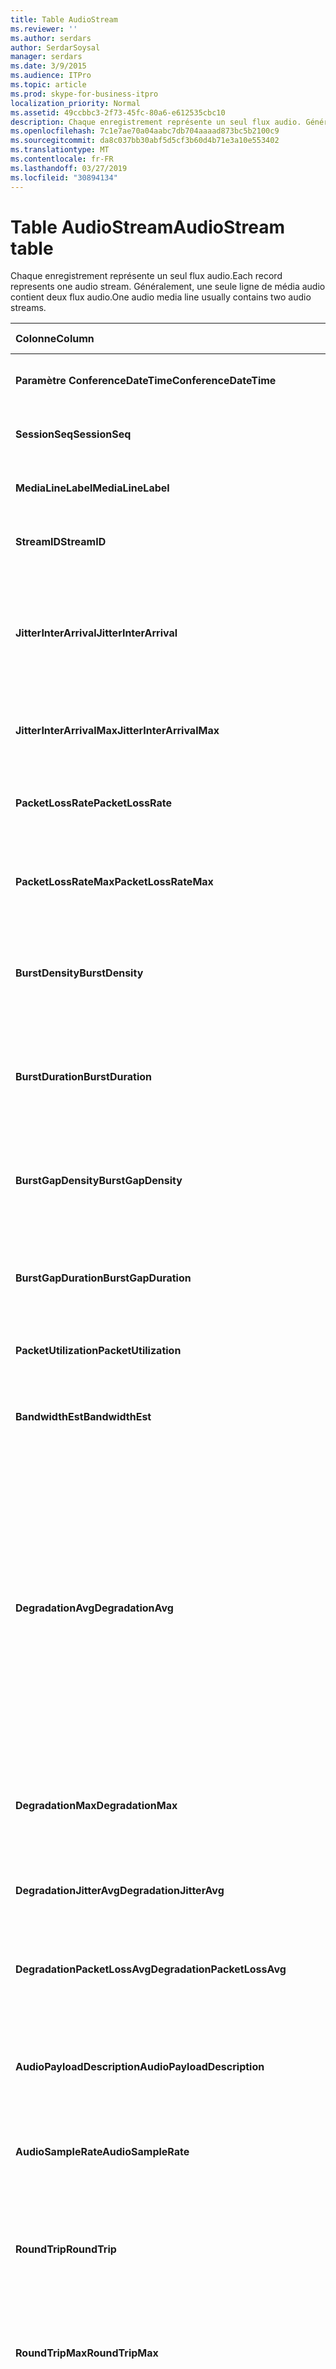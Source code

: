 ```yaml
---
title: Table AudioStream
ms.reviewer: ''
ms.author: serdars
author: SerdarSoysal
manager: serdars
ms.date: 3/9/2015
ms.audience: ITPro
ms.topic: article
ms.prod: skype-for-business-itpro
localization_priority: Normal
ms.assetid: 49ccbbc3-2f73-45fc-80a6-e612535cbc10
description: Chaque enregistrement représente un seul flux audio. Généralement, une seule ligne de média audio contient deux flux audio.
ms.openlocfilehash: 7c1e7ae70a04aabc7db704aaaad873bc5b2100c9
ms.sourcegitcommit: da8c037bb30abf5d5cf3b60d4b71e3a10e553402
ms.translationtype: MT
ms.contentlocale: fr-FR
ms.lasthandoff: 03/27/2019
ms.locfileid: "30894134"
---
```

# <a name="audiostream-table"></a><span data-ttu-id="e5910-104">Table AudioStream</span><span class="sxs-lookup"><span data-stu-id="e5910-104">AudioStream table</span></span>
 
<span data-ttu-id="e5910-105">Chaque enregistrement représente un seul flux audio.</span><span class="sxs-lookup"><span data-stu-id="e5910-105">Each record represents one audio stream.</span></span> <span data-ttu-id="e5910-106">Généralement, une seule ligne de média audio contient deux flux audio.</span><span class="sxs-lookup"><span data-stu-id="e5910-106">One audio media line usually contains two audio streams.</span></span>
  
|<span data-ttu-id="e5910-107">Colonne</span><span class="sxs-lookup"><span data-stu-id="e5910-107">Column</span></span>|<span data-ttu-id="e5910-108">Type de données</span><span class="sxs-lookup"><span data-stu-id="e5910-108">Data Type</span></span>|<span data-ttu-id="e5910-109">Clé/Index</span><span class="sxs-lookup"><span data-stu-id="e5910-109">Key/Index</span></span>|<span data-ttu-id="e5910-110">Détails</span><span class="sxs-lookup"><span data-stu-id="e5910-110">Details</span></span>|
|:-----|:-----|:-----|:-----|
|<span data-ttu-id="e5910-111">**Paramètre ConferenceDateTime**</span><span class="sxs-lookup"><span data-stu-id="e5910-111">**ConferenceDateTime**</span></span> <br/> |<span data-ttu-id="e5910-112">DateHeure</span><span class="sxs-lookup"><span data-stu-id="e5910-112">datetime</span></span>  <br/> |<span data-ttu-id="e5910-113">Principal</span><span class="sxs-lookup"><span data-stu-id="e5910-113">Primary</span></span>  <br/> |<span data-ttu-id="e5910-114">Référencé depuis la [MediaLine table](medialine-0.md).</span><span class="sxs-lookup"><span data-stu-id="e5910-114">Referenced from the [MediaLine table](medialine-0.md).</span></span>  <br/> |
|<span data-ttu-id="e5910-115">**SessionSeq**</span><span class="sxs-lookup"><span data-stu-id="e5910-115">**SessionSeq**</span></span> <br/> |<span data-ttu-id="e5910-116">int</span><span class="sxs-lookup"><span data-stu-id="e5910-116">int</span></span>  <br/> |<span data-ttu-id="e5910-117">Principal</span><span class="sxs-lookup"><span data-stu-id="e5910-117">Primary</span></span>  <br/> |<span data-ttu-id="e5910-118">Référencé depuis la [MediaLine table](medialine-0.md).</span><span class="sxs-lookup"><span data-stu-id="e5910-118">Referenced from the [MediaLine table](medialine-0.md).</span></span>  <br/> |
|<span data-ttu-id="e5910-119">**MediaLineLabel**</span><span class="sxs-lookup"><span data-stu-id="e5910-119">**MediaLineLabel**</span></span> <br/> |<span data-ttu-id="e5910-120">tinyint</span><span class="sxs-lookup"><span data-stu-id="e5910-120">tinyint</span></span>  <br/> |<span data-ttu-id="e5910-121">Principal</span><span class="sxs-lookup"><span data-stu-id="e5910-121">Primary</span></span>  <br/> |<span data-ttu-id="e5910-122">Référencé depuis la [MediaLine table](medialine-0.md).</span><span class="sxs-lookup"><span data-stu-id="e5910-122">Referenced from the [MediaLine table](medialine-0.md).</span></span>  <br/> |
|<span data-ttu-id="e5910-123">**StreamID**</span><span class="sxs-lookup"><span data-stu-id="e5910-123">**StreamID**</span></span> <br/> |<span data-ttu-id="e5910-124">int</span><span class="sxs-lookup"><span data-stu-id="e5910-124">int</span></span>  <br/> |<span data-ttu-id="e5910-125">Principal</span><span class="sxs-lookup"><span data-stu-id="e5910-125">Primary</span></span>  <br/> |<span data-ttu-id="e5910-126">ID unique au sein d’une ligne de média.</span><span class="sxs-lookup"><span data-stu-id="e5910-126">Unique ID within a media line.</span></span>  <br/> |
|<span data-ttu-id="e5910-127">**JitterInterArrival**</span><span class="sxs-lookup"><span data-stu-id="e5910-127">**JitterInterArrival**</span></span> <br/> |<span data-ttu-id="e5910-128">int</span><span class="sxs-lookup"><span data-stu-id="e5910-128">int</span></span>  <br/> | <br/> |<span data-ttu-id="e5910-129">Gigue réseau moyenne à partir des statistiques de contrôle protocole RTCP (Real Time).</span><span class="sxs-lookup"><span data-stu-id="e5910-129">Average network jitter from Real Time Control Protocol (RTCP) statistics.</span></span>  <br/> |
|<span data-ttu-id="e5910-130">**JitterInterArrivalMax**</span><span class="sxs-lookup"><span data-stu-id="e5910-130">**JitterInterArrivalMax**</span></span> <br/> |<span data-ttu-id="e5910-131">int</span><span class="sxs-lookup"><span data-stu-id="e5910-131">int</span></span>  <br/> | <br/> |<span data-ttu-id="e5910-132">Gigue réseau maximum pendant l’appel.</span><span class="sxs-lookup"><span data-stu-id="e5910-132">Maximum network jitter during the call.</span></span>  <br/> |
|<span data-ttu-id="e5910-133">**PacketLossRate**</span><span class="sxs-lookup"><span data-stu-id="e5910-133">**PacketLossRate**</span></span> <br/> |<span data-ttu-id="e5910-134">Decimal(5,4)</span><span class="sxs-lookup"><span data-stu-id="e5910-134">decimal(5,4)</span></span>  <br/> | <br/> |<span data-ttu-id="e5910-135">Taux de perte de paquets moyenne pendant l’appel.</span><span class="sxs-lookup"><span data-stu-id="e5910-135">Average packet loss rate during the call.</span></span>  <br/> |
|<span data-ttu-id="e5910-136">**PacketLossRateMax**</span><span class="sxs-lookup"><span data-stu-id="e5910-136">**PacketLossRateMax**</span></span> <br/> |<span data-ttu-id="e5910-137">Decimal(5,4)</span><span class="sxs-lookup"><span data-stu-id="e5910-137">decimal(5,4)</span></span>  <br/> | <br/> |<span data-ttu-id="e5910-138">Perte maximale de paquets observée pendant l’appel.</span><span class="sxs-lookup"><span data-stu-id="e5910-138">Maximum packet loss observed during the call.</span></span>  <br/> |
|<span data-ttu-id="e5910-139">**BurstDensity**</span><span class="sxs-lookup"><span data-stu-id="e5910-139">**BurstDensity**</span></span> <br/> |<span data-ttu-id="e5910-140">Decimal(9,4)</span><span class="sxs-lookup"><span data-stu-id="e5910-140">decimal(9,4)</span></span>  <br/> | <br/> |<span data-ttu-id="e5910-141">Densité moyenne de perte de paquets pendant les rafales de pertes au cours de l’appel.</span><span class="sxs-lookup"><span data-stu-id="e5910-141">Average density of packet Loss during bursts of losses during the call.</span></span>  <br/> |
|<span data-ttu-id="e5910-142">**BurstDuration**</span><span class="sxs-lookup"><span data-stu-id="e5910-142">**BurstDuration**</span></span> <br/> |<span data-ttu-id="e5910-143">int</span><span class="sxs-lookup"><span data-stu-id="e5910-143">int</span></span>  <br/> | <br/> |<span data-ttu-id="e5910-144">Durée moyenne de perte de paquets pendant les rafales de pertes au cours de l’appel.</span><span class="sxs-lookup"><span data-stu-id="e5910-144">Average duration of packet loss during bursts of losses during the call.</span></span>  <br/> |
|<span data-ttu-id="e5910-145">**BurstGapDensity**</span><span class="sxs-lookup"><span data-stu-id="e5910-145">**BurstGapDensity**</span></span> <br/> |<span data-ttu-id="e5910-146">Decimal(9,4)</span><span class="sxs-lookup"><span data-stu-id="e5910-146">decimal(9,4)</span></span>  <br/> | <br/> |<span data-ttu-id="e5910-147">Densité moyenne de perte de paquets pendant les intervalles entre rafales de pertes de paquets.</span><span class="sxs-lookup"><span data-stu-id="e5910-147">Average density of packet loss during gaps between bursts of packet loss.</span></span>  <br/> |
|<span data-ttu-id="e5910-148">**BurstGapDuration**</span><span class="sxs-lookup"><span data-stu-id="e5910-148">**BurstGapDuration**</span></span> <br/> |<span data-ttu-id="e5910-149">int</span><span class="sxs-lookup"><span data-stu-id="e5910-149">int</span></span>  <br/> | <br/> |<span data-ttu-id="e5910-150">Durée moyenne des intervalles entre rafales de pertes de paquets.</span><span class="sxs-lookup"><span data-stu-id="e5910-150">Average duration of gaps between bursts of packet loss.</span></span>  <br/> |
|<span data-ttu-id="e5910-151">**PacketUtilization**</span><span class="sxs-lookup"><span data-stu-id="e5910-151">**PacketUtilization**</span></span> <br/> |<span data-ttu-id="e5910-152">Int</span><span class="sxs-lookup"><span data-stu-id="e5910-152">Int</span></span>  <br/> | <br/> |<span data-ttu-id="e5910-153">Nombre de paquets pour le flux audio.</span><span class="sxs-lookup"><span data-stu-id="e5910-153">Packet count for the audio stream.</span></span>  <br/> |
|<span data-ttu-id="e5910-154">**BandwidthEst**</span><span class="sxs-lookup"><span data-stu-id="e5910-154">**BandwidthEst**</span></span> <br/> |<span data-ttu-id="e5910-155">Int</span><span class="sxs-lookup"><span data-stu-id="e5910-155">Int</span></span>  <br/> | <br/> |<span data-ttu-id="e5910-156">Estimations de la bande passante pour le flux audio.</span><span class="sxs-lookup"><span data-stu-id="e5910-156">Bandwidth estimates for the audio stream.</span></span>  <br/> |
|<span data-ttu-id="e5910-157">**DegradationAvg**</span><span class="sxs-lookup"><span data-stu-id="e5910-157">**DegradationAvg**</span></span> <br/> |<span data-ttu-id="e5910-158">Decimal (3,2)</span><span class="sxs-lookup"><span data-stu-id="e5910-158">decimal(3,2)</span></span>  <br/> | <br/> |<span data-ttu-id="e5910-159">Dégradation de la note MOS qualité réseau pour l’appel entière.</span><span class="sxs-lookup"><span data-stu-id="e5910-159">Network MOS Degradation for the whole call.</span></span> <span data-ttu-id="e5910-160">Plage est 0.0 et 5.0.</span><span class="sxs-lookup"><span data-stu-id="e5910-160">Range is 0.0 to 5.0.</span></span> <span data-ttu-id="e5910-161">Cette mesure indique la quantité de que la note MOS qualité réseau a été réduite en raison de la perte de gigue et de paquets.</span><span class="sxs-lookup"><span data-stu-id="e5910-161">This metric shows the amount the Network MOS was reduced because of jitter and packet loss.</span></span> <span data-ttu-id="e5910-162">Pour une qualité acceptable elle doit être inférieure à 0,5.</span><span class="sxs-lookup"><span data-stu-id="e5910-162">For acceptable quality it should less than 0.5.</span></span>  <br/> |
|<span data-ttu-id="e5910-163">**DegradationMax**</span><span class="sxs-lookup"><span data-stu-id="e5910-163">**DegradationMax**</span></span> <br/> |<span data-ttu-id="e5910-164">Decimal (3,2)</span><span class="sxs-lookup"><span data-stu-id="e5910-164">decimal(3,2)</span></span>  <br/> | <br/> |<span data-ttu-id="e5910-165">Dégradation de la note MOS qualité réseau maximale pendant l’appel.</span><span class="sxs-lookup"><span data-stu-id="e5910-165">Maximum Network MOS degradation during the call.</span></span>  <br/> |
|<span data-ttu-id="e5910-166">**DegradationJitterAvg**</span><span class="sxs-lookup"><span data-stu-id="e5910-166">**DegradationJitterAvg**</span></span> <br/> |<span data-ttu-id="e5910-167">Decimal (3,2)</span><span class="sxs-lookup"><span data-stu-id="e5910-167">decimal(3,2)</span></span>  <br/> | <br/> |<span data-ttu-id="e5910-168">Dégradation de la note MOS qualité réseau causée par la gigue.</span><span class="sxs-lookup"><span data-stu-id="e5910-168">Network MOS degradation caused by jitter.</span></span>  <br/> |
|<span data-ttu-id="e5910-169">**DegradationPacketLossAvg**</span><span class="sxs-lookup"><span data-stu-id="e5910-169">**DegradationPacketLossAvg**</span></span> <br/> |<span data-ttu-id="e5910-170">Decimal (3,2)</span><span class="sxs-lookup"><span data-stu-id="e5910-170">decimal(3,2)</span></span>  <br/> | <br/> |<span data-ttu-id="e5910-171">Dégradation de la note MOS qualité réseau causée par la perte de paquets.</span><span class="sxs-lookup"><span data-stu-id="e5910-171">Network MOS degradation caused by packet loss.</span></span>  <br/> |
|<span data-ttu-id="e5910-172">**AudioPayloadDescription**</span><span class="sxs-lookup"><span data-stu-id="e5910-172">**AudioPayloadDescription**</span></span> <br/> |<span data-ttu-id="e5910-173">int</span><span class="sxs-lookup"><span data-stu-id="e5910-173">int</span></span>  <br/> |<span data-ttu-id="e5910-174">Étrangère</span><span class="sxs-lookup"><span data-stu-id="e5910-174">Foreign</span></span>  <br/> |<span data-ttu-id="e5910-175">Le Codec audio utilisé pour l’appel, référencé depuis la PayloadDescription Table.</span><span class="sxs-lookup"><span data-stu-id="e5910-175">The audio Codec used for the call, referenced from PayloadDescription Table.</span></span>  <br/> |
|<span data-ttu-id="e5910-176">**AudioSampleRate**</span><span class="sxs-lookup"><span data-stu-id="e5910-176">**AudioSampleRate**</span></span> <br/> |<span data-ttu-id="e5910-177">int</span><span class="sxs-lookup"><span data-stu-id="e5910-177">int</span></span>  <br/> | <br/> |<span data-ttu-id="e5910-178">Taux d’échantillonnage pour le flux audio.</span><span class="sxs-lookup"><span data-stu-id="e5910-178">Sampling rate for the audio stream.</span></span>  <br/> |
|<span data-ttu-id="e5910-179">**RoundTrip**</span><span class="sxs-lookup"><span data-stu-id="e5910-179">**RoundTrip**</span></span> <br/> |<span data-ttu-id="e5910-180">int</span><span class="sxs-lookup"><span data-stu-id="e5910-180">int</span></span>  <br/> | <br/> |<span data-ttu-id="e5910-181">Durée d’aller-retour d’après les statistiques RTCP.</span><span class="sxs-lookup"><span data-stu-id="e5910-181">Round trip time from RTCP statistics.</span></span> <span data-ttu-id="e5910-182">Pour une qualité acceptable doit être inférieure à 100 millisecondes.</span><span class="sxs-lookup"><span data-stu-id="e5910-182">For acceptable quality this should be less than 100ms.</span></span>  <br/> |
|<span data-ttu-id="e5910-183">**RoundTripMax**</span><span class="sxs-lookup"><span data-stu-id="e5910-183">**RoundTripMax**</span></span> <br/> |<span data-ttu-id="e5910-184">int</span><span class="sxs-lookup"><span data-stu-id="e5910-184">int</span></span>  <br/> | <br/> |<span data-ttu-id="e5910-185">Durée d’aller-retour maximale pour le flux audio.</span><span class="sxs-lookup"><span data-stu-id="e5910-185">Maximum round trip time for the audio stream.</span></span>  <br/> |
|<span data-ttu-id="e5910-186">**OverallAvgNetworkMOS**</span><span class="sxs-lookup"><span data-stu-id="e5910-186">**OverallAvgNetworkMOS**</span></span> <br/> |<span data-ttu-id="e5910-187">Decimal (3,2)</span><span class="sxs-lookup"><span data-stu-id="e5910-187">decimal(3,2)</span></span>  <br/> | <br/> |<span data-ttu-id="e5910-188">Moyenne de bande passante réseau MOS pour l’appel.</span><span class="sxs-lookup"><span data-stu-id="e5910-188">Average wideband Network MOS for the call.</span></span> <span data-ttu-id="e5910-189">Cette mesure varie selon le codec utilisé, une instabilité et la perte de paquets.</span><span class="sxs-lookup"><span data-stu-id="e5910-189">This metric depends on the packet loss, jitter, and codec used.</span></span> <span data-ttu-id="e5910-190">Plage est [1.0 et 5.0].</span><span class="sxs-lookup"><span data-stu-id="e5910-190">Range is [1.0 to 5.0].</span></span>  <br/> |
|<span data-ttu-id="e5910-191">**OverallMinNetworkMOS**</span><span class="sxs-lookup"><span data-stu-id="e5910-191">**OverallMinNetworkMOS**</span></span> <br/> |<span data-ttu-id="e5910-192">Decimal (3,2)</span><span class="sxs-lookup"><span data-stu-id="e5910-192">decimal(3,2)</span></span>  <br/> | <br/> |<span data-ttu-id="e5910-193">La minimale en bande passante réseau MOS pour l’appel.</span><span class="sxs-lookup"><span data-stu-id="e5910-193">The minimum wideband Network MOS for the call.</span></span>  <br/> |
|<span data-ttu-id="e5910-194">**Valeur SendListenMOS**</span><span class="sxs-lookup"><span data-stu-id="e5910-194">**SendListenMOS**</span></span> <br/> |<span data-ttu-id="e5910-195">Decimal (3,2)</span><span class="sxs-lookup"><span data-stu-id="e5910-195">decimal(3,2)</span></span>  <br/> | <br/> |<span data-ttu-id="e5910-196">La note MOS qualité d’écoute bande passante prédite moyenne pour l’audio envoyé, y compris le niveau de voix, niveau sonore et les caractéristiques du périphérique de capture.</span><span class="sxs-lookup"><span data-stu-id="e5910-196">The average predicted wideband Listening MOS score for audio sent, including speech level, noise level and capture device characteristics.</span></span>  <br/> |
|<span data-ttu-id="e5910-197">**SendListenMOSMin**</span><span class="sxs-lookup"><span data-stu-id="e5910-197">**SendListenMOSMin**</span></span> <br/> |<span data-ttu-id="e5910-198">Decimal (3,2)</span><span class="sxs-lookup"><span data-stu-id="e5910-198">decimal(3,2)</span></span>  <br/> | <br/> |<span data-ttu-id="e5910-199">SendListenMOS minimum pour l’appel.</span><span class="sxs-lookup"><span data-stu-id="e5910-199">The minimum SendListenMOS for the call.</span></span>  <br/> |
|<span data-ttu-id="e5910-200">**Valeur RecvListenMOS**</span><span class="sxs-lookup"><span data-stu-id="e5910-200">**RecvListenMOS**</span></span> <br/> |<span data-ttu-id="e5910-201">Decimal (3,2)</span><span class="sxs-lookup"><span data-stu-id="e5910-201">decimal(3,2)</span></span>  <br/> | <br/> |<span data-ttu-id="e5910-202">Le score de note MOS qualité d’écoute de bande passante prédite moyenne pour l’audio reçu du réseau, y compris le niveau de voix, niveau sonore, codec, les conditions réseau et caractéristiques du périphérique de capture.</span><span class="sxs-lookup"><span data-stu-id="e5910-202">The average predicted wideband Listening MOS score for audio received from the network including speech level, noise level, codec, network conditions and capture device characteristics.</span></span>  <br/> |
|<span data-ttu-id="e5910-203">**RecvListenMOSMin**</span><span class="sxs-lookup"><span data-stu-id="e5910-203">**RecvListenMOSMin**</span></span> <br/> |<span data-ttu-id="e5910-204">Decimal (3,2)</span><span class="sxs-lookup"><span data-stu-id="e5910-204">decimal(3,2)</span></span>  <br/> | <br/> |<span data-ttu-id="e5910-205">RecvListenMOS minimum pour l’appel.</span><span class="sxs-lookup"><span data-stu-id="e5910-205">The minimum RecvListenMOS for the call.</span></span>  <br/> |
|<span data-ttu-id="e5910-206">**AudioFECUsed**</span><span class="sxs-lookup"><span data-stu-id="e5910-206">**AudioFECUsed**</span></span> <br/> |<span data-ttu-id="e5910-207">bit</span><span class="sxs-lookup"><span data-stu-id="e5910-207">bit</span></span>  <br/> ||<span data-ttu-id="e5910-208">Indicateur signalant si la FEC audio a été utilisée pour l’appel.</span><span class="sxs-lookup"><span data-stu-id="e5910-208">Flag indicating if audio FEC was used for the call.</span></span>  <br/> |
|<span data-ttu-id="e5910-209">**RatioConcealedSamplesAvg**</span><span class="sxs-lookup"><span data-stu-id="e5910-209">**RatioConcealedSamplesAvg**</span></span> <br/> |<span data-ttu-id="e5910-210">Decimal(5,2)</span><span class="sxs-lookup"><span data-stu-id="e5910-210">decimal(5,2)</span></span>  <br/> ||<span data-ttu-id="e5910-211">Taux moyen d’échantillons masqués générés par soin audio aux échantillons communs.</span><span class="sxs-lookup"><span data-stu-id="e5910-211">Average ratio of concealed samples generated by audio healing to typical samples.</span></span>  <br/> |
|<span data-ttu-id="e5910-212">**RatioStretchedSamplesAvg**</span><span class="sxs-lookup"><span data-stu-id="e5910-212">**RatioStretchedSamplesAvg**</span></span> <br/> |<span data-ttu-id="e5910-213">Decimal(5,2)</span><span class="sxs-lookup"><span data-stu-id="e5910-213">decimal(5,2)</span></span>  <br/> ||<span data-ttu-id="e5910-214">Taux moyen d’échantillons étendus générés par soin audio aux échantillons communs.</span><span class="sxs-lookup"><span data-stu-id="e5910-214">Average ratio of stretched samples generated by audio healing to typical samples.</span></span>  <br/> |
|<span data-ttu-id="e5910-215">**RatioCompressedSamplesAvg**</span><span class="sxs-lookup"><span data-stu-id="e5910-215">**RatioCompressedSamplesAvg**</span></span> <br/> |<span data-ttu-id="e5910-216">Decimal(5,2)</span><span class="sxs-lookup"><span data-stu-id="e5910-216">decimal(5,2)</span></span>  <br/> ||<span data-ttu-id="e5910-217">Taux moyen d’échantillons compressés générés par soin audio aux échantillons communs.</span><span class="sxs-lookup"><span data-stu-id="e5910-217">Average ratio of compressed samples generated by audio healing to typical samples.</span></span>  <br/> |
|<span data-ttu-id="e5910-218">**Trafic entrant**</span><span class="sxs-lookup"><span data-stu-id="e5910-218">**Inbound**</span></span> <br/> |<span data-ttu-id="e5910-219">bit</span><span class="sxs-lookup"><span data-stu-id="e5910-219">bit</span></span>  <br/> | <br/> |<span data-ttu-id="e5910-220">Données de flux du côté récepteur reçues.</span><span class="sxs-lookup"><span data-stu-id="e5910-220">Stream data on receiver side is received.</span></span>  <br/> |
|<span data-ttu-id="e5910-221">**Sortant**</span><span class="sxs-lookup"><span data-stu-id="e5910-221">**Outbound**</span></span> <br/> |<span data-ttu-id="e5910-222">bit</span><span class="sxs-lookup"><span data-stu-id="e5910-222">bit</span></span>  <br/> | <br/> |<span data-ttu-id="e5910-223">Données de flux côté expéditeur reçues.</span><span class="sxs-lookup"><span data-stu-id="e5910-223">Stream data on sender side is received.</span></span>  <br/> |
|<span data-ttu-id="e5910-224">**SenderIsCallerPAI**</span><span class="sxs-lookup"><span data-stu-id="e5910-224">**SenderIsCallerPAI**</span></span> <br/> |<span data-ttu-id="e5910-225">bit</span><span class="sxs-lookup"><span data-stu-id="e5910-225">bit</span></span>  <br/> | <br/> |<span data-ttu-id="e5910-226">1 signifie que la direction du flux va de l’appelant à l’appelé.</span><span class="sxs-lookup"><span data-stu-id="e5910-226">1 means the stream direction is from the caller to the callee.</span></span>  <br/> <span data-ttu-id="e5910-227">0 signifie que la direction du flux va de l’appelé à l’appelant.</span><span class="sxs-lookup"><span data-stu-id="e5910-227">0 means the stream direction is from the callee to the caller.</span></span>  <br/> |
|<span data-ttu-id="e5910-228">**JitterInterArrivalSD**</span><span class="sxs-lookup"><span data-stu-id="e5910-228">**JitterInterArrivalSD**</span></span> <br/> |<span data-ttu-id="e5910-229">float</span><span class="sxs-lookup"><span data-stu-id="e5910-229">float</span></span>  <br/> ||<span data-ttu-id="e5910-230">Écart-type pour les heures d’arrivée de gigue.</span><span class="sxs-lookup"><span data-stu-id="e5910-230">Standard deviation for jitter arrival times.</span></span>  <br/> <span data-ttu-id="e5910-231">Cette colonne est une nouveauté dans Microsoft Lync Server 2013.</span><span class="sxs-lookup"><span data-stu-id="e5910-231">This column was introduced in Microsoft Lync Server 2013.</span></span>  <br/> |
|<span data-ttu-id="e5910-232">**ConcealRatioMax**</span><span class="sxs-lookup"><span data-stu-id="e5910-232">**ConcealRatioMax**</span></span> <br/> |<span data-ttu-id="e5910-233">float</span><span class="sxs-lookup"><span data-stu-id="e5910-233">float</span></span>  <br/> ||<span data-ttu-id="e5910-234">Taux maximal de paquets masqués par la réparation.</span><span class="sxs-lookup"><span data-stu-id="e5910-234">Maximum ratio of packets concealed by the healer.</span></span>  <br/> <span data-ttu-id="e5910-235">Cette colonne est une nouveauté dans Microsoft Lync Server 2013.</span><span class="sxs-lookup"><span data-stu-id="e5910-235">This column was introduced in Microsoft Lync Server 2013.</span></span>  <br/> |
|<span data-ttu-id="e5910-236">**ConcealRatioSD**</span><span class="sxs-lookup"><span data-stu-id="e5910-236">**ConcealRatioSD**</span></span> <br/> |<span data-ttu-id="e5910-237">float</span><span class="sxs-lookup"><span data-stu-id="e5910-237">float</span></span>  <br/> ||<span data-ttu-id="e5910-238">Écart type du taux de paquets masqués par la réparation.</span><span class="sxs-lookup"><span data-stu-id="e5910-238">Standard deviation for the ratio of packets concealed by the healer.</span></span>  <br/> <span data-ttu-id="e5910-239">Cette colonne est une nouveauté dans Microsoft Lync Server 2013.</span><span class="sxs-lookup"><span data-stu-id="e5910-239">This column was introduced in Microsoft Lync Server 2013.</span></span>  <br/> |
|<span data-ttu-id="e5910-240">**HealerPacketDropRatio**</span><span class="sxs-lookup"><span data-stu-id="e5910-240">**HealerPacketDropRatio**</span></span> <br/> |<span data-ttu-id="e5910-241">float</span><span class="sxs-lookup"><span data-stu-id="e5910-241">float</span></span>  <br/> ||<span data-ttu-id="e5910-242">Taux de paquets supprimés par la réparation par rapport au nombre total de paquets reçus.</span><span class="sxs-lookup"><span data-stu-id="e5910-242">Ratio of packets dropped by the healer compared to the total number of packets received.</span></span>  <br/> <span data-ttu-id="e5910-243">Cette colonne est une nouveauté dans Microsoft Lync Server 2013.</span><span class="sxs-lookup"><span data-stu-id="e5910-243">This column was introduced in Microsoft Lync Server 2013.</span></span>  <br/> |
|<span data-ttu-id="e5910-244">**HealerFECPacketUsedRatio**</span><span class="sxs-lookup"><span data-stu-id="e5910-244">**HealerFECPacketUsedRatio**</span></span> <br/> |<span data-ttu-id="e5910-245">float</span><span class="sxs-lookup"><span data-stu-id="e5910-245">float</span></span>  <br/> ||<span data-ttu-id="e5910-246">Taux de paquets de correction d’erreur de transfert par rapport au nombre total de paquets reçus.</span><span class="sxs-lookup"><span data-stu-id="e5910-246">Ratio of used forward error correction packets compared to the total number of packets received.</span></span>  <br/> <span data-ttu-id="e5910-247">Cette colonne est une nouveauté dans Microsoft Lync Server 2013.</span><span class="sxs-lookup"><span data-stu-id="e5910-247">This column was introduced in Microsoft Lync Server 2013.</span></span>  <br/> |
|<span data-ttu-id="e5910-248">**MaxCompressedSamples**</span><span class="sxs-lookup"><span data-stu-id="e5910-248">**MaxCompressedSamples**</span></span> <br/> |<span data-ttu-id="e5910-249">float</span><span class="sxs-lookup"><span data-stu-id="e5910-249">float</span></span>  <br/> ||<span data-ttu-id="e5910-250">Nombre maximal de paquets audio compressés par la réparation.</span><span class="sxs-lookup"><span data-stu-id="e5910-250">Maximum number of audio packets that were compressed by the healer.</span></span>  <br/> <span data-ttu-id="e5910-251">Cette colonne est une nouveauté dans Microsoft Lync Server 2013.</span><span class="sxs-lookup"><span data-stu-id="e5910-251">This column was introduced in Microsoft Lync Server 2013.</span></span>  <br/> |
|<span data-ttu-id="e5910-252">**LossCongestionPercent**</span><span class="sxs-lookup"><span data-stu-id="e5910-252">**LossCongestionPercent**</span></span> <br/> |<span data-ttu-id="e5910-253">float</span><span class="sxs-lookup"><span data-stu-id="e5910-253">float</span></span>  <br/> ||<span data-ttu-id="e5910-254">Indique le pourcentage de l’heure de l’appel dans un état de congestion de perte.</span><span class="sxs-lookup"><span data-stu-id="e5910-254">Indicates the percentage of the time when the call was in a loss congestion state.</span></span>  <br/> <span data-ttu-id="e5910-255">Cette colonne est une nouveauté dans Microsoft Lync Server 2013.</span><span class="sxs-lookup"><span data-stu-id="e5910-255">This column was introduced in Microsoft Lync Server 2013.</span></span>  <br/> |
|<span data-ttu-id="e5910-256">**DelayCongestionPercent**</span><span class="sxs-lookup"><span data-stu-id="e5910-256">**DelayCongestionPercent**</span></span> <br/> |<span data-ttu-id="e5910-257">float</span><span class="sxs-lookup"><span data-stu-id="e5910-257">float</span></span>  <br/> ||<span data-ttu-id="e5910-258">Indique le pourcentage de l’appel au cours de laquelle la congestion a été provoquée par l’arrivée en retard des paquets réseau.</span><span class="sxs-lookup"><span data-stu-id="e5910-258">Indicates the percentage of the call during which congestion was caused by the delayed arrival of network packets.</span></span>  <br/> <span data-ttu-id="e5910-259">Cette colonne est une nouveauté dans Microsoft Lync Server 2013.</span><span class="sxs-lookup"><span data-stu-id="e5910-259">This column was introduced in Microsoft Lync Server 2013.</span></span>  <br/> |
|<span data-ttu-id="e5910-260">**ContentionDetectedPercent**</span><span class="sxs-lookup"><span data-stu-id="e5910-260">**ContentionDetectedPercent**</span></span> <br/> |<span data-ttu-id="e5910-261">float</span><span class="sxs-lookup"><span data-stu-id="e5910-261">float</span></span>  <br/> ||<span data-ttu-id="e5910-262">Indique le pourcentage du temps lorsque l’appel a été concurrentes des ressources réseau.</span><span class="sxs-lookup"><span data-stu-id="e5910-262">Indicates the percentage of the time when the call was competing for network resources.</span></span>  <br/> <span data-ttu-id="e5910-263">Cette colonne est une nouveauté dans Microsoft Lync Server 2013.</span><span class="sxs-lookup"><span data-stu-id="e5910-263">This column was introduced in Microsoft Lync Server 2013.</span></span>  <br/> |
|<span data-ttu-id="e5910-264">**BandwidthEstMin**</span><span class="sxs-lookup"><span data-stu-id="e5910-264">**BandwidthEstMin**</span></span> <br/> |<span data-ttu-id="e5910-265">int</span><span class="sxs-lookup"><span data-stu-id="e5910-265">int</span></span>  <br/> ||<span data-ttu-id="e5910-266">Quantité minimale de l’estimation de la bande passante mesurée pendant l’appel.</span><span class="sxs-lookup"><span data-stu-id="e5910-266">Minimum amount of bandwidth estimation measured during the call.</span></span>  <br/> <span data-ttu-id="e5910-267">Cette colonne est une nouveauté dans Microsoft Lync Server 2013.</span><span class="sxs-lookup"><span data-stu-id="e5910-267">This column was introduced in Microsoft Lync Server 2013.</span></span>  <br/> |
|<span data-ttu-id="e5910-268">**BandwidthEstMax**</span><span class="sxs-lookup"><span data-stu-id="e5910-268">**BandwidthEstMax**</span></span> <br/> |<span data-ttu-id="e5910-269">int</span><span class="sxs-lookup"><span data-stu-id="e5910-269">int</span></span>  <br/> ||<span data-ttu-id="e5910-270">Quantité maximale de l’estimation de la bande passante mesurée pendant l’appel.</span><span class="sxs-lookup"><span data-stu-id="e5910-270">Maximum amount of bandwidth estimation measured during the call.</span></span>  <br/> <span data-ttu-id="e5910-271">Cette colonne est une nouveauté dans Microsoft Lync Server 2013.</span><span class="sxs-lookup"><span data-stu-id="e5910-271">This column was introduced in Microsoft Lync Server 2013.</span></span>  <br/> |
|<span data-ttu-id="e5910-272">**BandwidthEstStdDev**</span><span class="sxs-lookup"><span data-stu-id="e5910-272">**BandwidthEstStdDev**</span></span> <br/> |<span data-ttu-id="e5910-273">int</span><span class="sxs-lookup"><span data-stu-id="e5910-273">int</span></span>  <br/> ||<span data-ttu-id="e5910-274">Écart-type de l’estimation de bande passante mesurée pendant l’appel.</span><span class="sxs-lookup"><span data-stu-id="e5910-274">Standard deviation of the bandwidth estimation measured during the call.</span></span>  <br/> <span data-ttu-id="e5910-275">Cette colonne est une nouveauté dans Microsoft Lync Server 2013.</span><span class="sxs-lookup"><span data-stu-id="e5910-275">This column was introduced in Microsoft Lync Server 2013.</span></span>  <br/> |
|<span data-ttu-id="e5910-276">**BandwidthEstAvge**</span><span class="sxs-lookup"><span data-stu-id="e5910-276">**BandwidthEstAvge**</span></span> <br/> |<span data-ttu-id="e5910-277">int</span><span class="sxs-lookup"><span data-stu-id="e5910-277">int</span></span>  <br/> ||<span data-ttu-id="e5910-278">Quantité moyenne de l’estimation de la bande passante mesurée pendant l’appel.</span><span class="sxs-lookup"><span data-stu-id="e5910-278">Average amount of bandwidth estimation measured during the call.</span></span>  <br/> <span data-ttu-id="e5910-279">Cette colonne est une nouveauté dans Microsoft Lync Server 2013.</span><span class="sxs-lookup"><span data-stu-id="e5910-279">This column was introduced in Microsoft Lync Server 2013.</span></span>  <br/> |
|<span data-ttu-id="e5910-280">**RelativeOneWayTotal**</span><span class="sxs-lookup"><span data-stu-id="e5910-280">**RelativeOneWayTotal**</span></span> <br/> |<span data-ttu-id="e5910-281">float</span><span class="sxs-lookup"><span data-stu-id="e5910-281">float</span></span>  <br/> ||<span data-ttu-id="e5910-282">Quantité totale de la latence à sens unique.</span><span class="sxs-lookup"><span data-stu-id="e5910-282">Total amount of one-way latency.</span></span> <span data-ttu-id="e5910-283">Latence à sens unique relative mesure le délai entre le client et le serveur.</span><span class="sxs-lookup"><span data-stu-id="e5910-283">Relative one-way latency measures the delay between the client and the server.</span></span>  <br/> <span data-ttu-id="e5910-284">Cette colonne est une nouveauté dans Microsoft Lync Server 2013.</span><span class="sxs-lookup"><span data-stu-id="e5910-284">This column was introduced in Microsoft Lync Server 2013.</span></span>  <br/> |
|<span data-ttu-id="e5910-285">**RelativeOneWayAverage**</span><span class="sxs-lookup"><span data-stu-id="e5910-285">**RelativeOneWayAverage**</span></span> <br/> |<span data-ttu-id="e5910-286">float</span><span class="sxs-lookup"><span data-stu-id="e5910-286">float</span></span>  <br/> ||<span data-ttu-id="e5910-287">Quantité moyenne de latence à sens unique.</span><span class="sxs-lookup"><span data-stu-id="e5910-287">Average amount of one-way latency.</span></span> <span data-ttu-id="e5910-288">Latence à sens unique relative mesure le délai entre le client et le serveur.</span><span class="sxs-lookup"><span data-stu-id="e5910-288">Relative one-way latency measures the delay between the client and the server.</span></span>  <br/> <span data-ttu-id="e5910-289">Cette colonne est une nouveauté dans Microsoft Lync Server 2013.</span><span class="sxs-lookup"><span data-stu-id="e5910-289">This column was introduced in Microsoft Lync Server 2013.</span></span>  <br/> |
|<span data-ttu-id="e5910-290">**RelativeOneWayMax**</span><span class="sxs-lookup"><span data-stu-id="e5910-290">**RelativeOneWayMax**</span></span> <br/> |<span data-ttu-id="e5910-291">float</span><span class="sxs-lookup"><span data-stu-id="e5910-291">float</span></span>  <br/> ||<span data-ttu-id="e5910-292">Quantité maximale de latence à sens unique.</span><span class="sxs-lookup"><span data-stu-id="e5910-292">Maximum amount of one-way latency.</span></span> <span data-ttu-id="e5910-293">Latence à sens unique relative mesure le délai entre le client et le serveur.</span><span class="sxs-lookup"><span data-stu-id="e5910-293">Relative one-way latency measures the delay between the client and the server.</span></span>  <br/> <span data-ttu-id="e5910-294">Cette colonne est une nouveauté dans Microsoft Lync Server 2013.</span><span class="sxs-lookup"><span data-stu-id="e5910-294">This column was introduced in Microsoft Lync Server 2013.</span></span>  <br/> |
|<span data-ttu-id="e5910-295">**RelativeOneWayBurstOccurrences**</span><span class="sxs-lookup"><span data-stu-id="e5910-295">**RelativeOneWayBurstOccurrences**</span></span> <br/> |<span data-ttu-id="e5910-296">int</span><span class="sxs-lookup"><span data-stu-id="e5910-296">int</span></span>  <br/> ||<span data-ttu-id="e5910-297">Occurrences de rafales à sens unique total.</span><span class="sxs-lookup"><span data-stu-id="e5910-297">Total one-way burst occurrences.</span></span> <span data-ttu-id="e5910-298">Une transmission « rafales » est une transmission où flux de données en rafales imprévisibles au lieu d’un flux continu.</span><span class="sxs-lookup"><span data-stu-id="e5910-298">A "bursty" transmission is a transmission where data flows in unpredictable bursts as opposed to a steady stream.</span></span> <span data-ttu-id="e5910-299">Cette mesure exhaustive de flux de données entre le client et le serveur.</span><span class="sxs-lookup"><span data-stu-id="e5910-299">This metric measures data flow between the client and the server.</span></span>  <br/> <span data-ttu-id="e5910-300">Cette colonne est une nouveauté dans Microsoft Lync Server 2013.</span><span class="sxs-lookup"><span data-stu-id="e5910-300">This column was introduced in Microsoft Lync Server 2013.</span></span>  <br/> |
|<span data-ttu-id="e5910-301">**RelativeOneWayBurstDensity**</span><span class="sxs-lookup"><span data-stu-id="e5910-301">**RelativeOneWayBurstDensity**</span></span> <br/> |<span data-ttu-id="e5910-302">float</span><span class="sxs-lookup"><span data-stu-id="e5910-302">float</span></span>  <br/> ||<span data-ttu-id="e5910-303">Densité des rafales à sens unique total.</span><span class="sxs-lookup"><span data-stu-id="e5910-303">Total one-way burst density.</span></span> <span data-ttu-id="e5910-304">Une transmission « rafales » est une transmission où flux de données en rafales imprévisibles au lieu d’un flux continu.</span><span class="sxs-lookup"><span data-stu-id="e5910-304">A "bursty" transmission is a transmission where data flows in unpredictable bursts as opposed to a steady stream.</span></span> <span data-ttu-id="e5910-305">Cette mesure exhaustive de flux de données entre le client et le serveur.</span><span class="sxs-lookup"><span data-stu-id="e5910-305">This metric measures data flow between the client and the server.</span></span>  <br/> <span data-ttu-id="e5910-306">Cette colonne est une nouveauté dans Microsoft Lync Server 2013.</span><span class="sxs-lookup"><span data-stu-id="e5910-306">This column was introduced in Microsoft Lync Server 2013.</span></span>  <br/> |
|<span data-ttu-id="e5910-307">**RelativeOneWayBurstDuration**</span><span class="sxs-lookup"><span data-stu-id="e5910-307">**RelativeOneWayBurstDuration**</span></span> <br/> |<span data-ttu-id="e5910-308">float</span><span class="sxs-lookup"><span data-stu-id="e5910-308">float</span></span>  <br/> ||<span data-ttu-id="e5910-309">Durée totale rafale à sens unique.</span><span class="sxs-lookup"><span data-stu-id="e5910-309">Total one-way burst duration.</span></span> <span data-ttu-id="e5910-310">Une transmission « rafales » est une transmission où flux de données en rafales imprévisibles au lieu d’un flux continu.</span><span class="sxs-lookup"><span data-stu-id="e5910-310">A "bursty" transmission is a transmission where data flows in unpredictable bursts as opposed to a steady stream.</span></span> <span data-ttu-id="e5910-311">Cette mesure exhaustive de flux de données entre le client et le serveur.</span><span class="sxs-lookup"><span data-stu-id="e5910-311">This metric measures data flow between the client and the server.</span></span>  <br/> <span data-ttu-id="e5910-312">Cette colonne est une nouveauté dans Microsoft Lync Server 2013.</span><span class="sxs-lookup"><span data-stu-id="e5910-312">This column was introduced in Microsoft Lync Server 2013.</span></span>  <br/> |
|<span data-ttu-id="e5910-313">**RelativeOneWayGapOccurrences**</span><span class="sxs-lookup"><span data-stu-id="e5910-313">**RelativeOneWayGapOccurrences**</span></span> <br/> |<span data-ttu-id="e5910-314">int</span><span class="sxs-lookup"><span data-stu-id="e5910-314">int</span></span>  <br/> ||<span data-ttu-id="e5910-315">Occurrences d’intervalles à sens unique total.</span><span class="sxs-lookup"><span data-stu-id="e5910-315">Total one-way gap occurrences.</span></span> <span data-ttu-id="e5910-316">Une transmission « rafales » est une transmission où flux de données en rafales imprévisibles au lieu d’un flux continu ; intervalles indiquent les retards entre ces rafales.</span><span class="sxs-lookup"><span data-stu-id="e5910-316">A "bursty" transmission is a transmission where data flows in unpredictable bursts as opposed to a steady stream; gaps indicate delays between these bursts.</span></span> <span data-ttu-id="e5910-317">Cette mesure exhaustive de flux de données entre le client et le serveur.</span><span class="sxs-lookup"><span data-stu-id="e5910-317">This metric measures data flow between the client and the server.</span></span>  <br/> <span data-ttu-id="e5910-318">Cette colonne est une nouveauté dans Microsoft Lync Server 2013.</span><span class="sxs-lookup"><span data-stu-id="e5910-318">This column was introduced in Microsoft Lync Server 2013.</span></span>  <br/> |
|<span data-ttu-id="e5910-319">**RelativeOneWayGapDensity**</span><span class="sxs-lookup"><span data-stu-id="e5910-319">**RelativeOneWayGapDensity**</span></span> <br/> |<span data-ttu-id="e5910-320">float</span><span class="sxs-lookup"><span data-stu-id="e5910-320">float</span></span>  <br/> ||<span data-ttu-id="e5910-321">Densité d’intervalles à sens unique total.</span><span class="sxs-lookup"><span data-stu-id="e5910-321">Total one-way gap density.</span></span> <span data-ttu-id="e5910-322">Une transmission « rafales » est une transmission où flux de données en rafales imprévisibles au lieu d’un flux continu ; intervalles indiquent les retards entre ces rafales.</span><span class="sxs-lookup"><span data-stu-id="e5910-322">A "bursty" transmission is a transmission where data flows in unpredictable bursts as opposed to a steady stream; gaps indicate delays between these bursts.</span></span> <span data-ttu-id="e5910-323">Cette mesure exhaustive de flux de données entre le client et le serveur.</span><span class="sxs-lookup"><span data-stu-id="e5910-323">This metric measures data flow between the client and the server.</span></span>  <br/> <span data-ttu-id="e5910-324">Cette colonne est une nouveauté dans Microsoft Lync Server 2013.</span><span class="sxs-lookup"><span data-stu-id="e5910-324">This column was introduced in Microsoft Lync Server 2013.</span></span>  <br/> |
|<span data-ttu-id="e5910-325">**RelativeOneWayGapDuration**</span><span class="sxs-lookup"><span data-stu-id="e5910-325">**RelativeOneWayGapDuration**</span></span> <br/> |<span data-ttu-id="e5910-326">float</span><span class="sxs-lookup"><span data-stu-id="e5910-326">float</span></span>  <br/> ||<span data-ttu-id="e5910-327">Durée des intervalles à sens unique total.</span><span class="sxs-lookup"><span data-stu-id="e5910-327">Total one-way gap duration.</span></span> <span data-ttu-id="e5910-328">Une transmission « rafales » est une transmission où flux de données en rafales imprévisibles au lieu d’un flux continu ; intervalles indiquent les retards entre ces rafales.</span><span class="sxs-lookup"><span data-stu-id="e5910-328">A "bursty" transmission is a transmission where data flows in unpredictable bursts as opposed to a steady stream; gaps indicate delays between these bursts.</span></span> <span data-ttu-id="e5910-329">Cette mesure exhaustive de flux de données entre le client et le serveur.</span><span class="sxs-lookup"><span data-stu-id="e5910-329">This metric measures data flow between the client and the server.</span></span>  <br/> <span data-ttu-id="e5910-330">Cette colonne est une nouveauté dans Microsoft Lync Server 2013.</span><span class="sxs-lookup"><span data-stu-id="e5910-330">This column was introduced in Microsoft Lync Server 2013.</span></span>  <br/> |
|<span data-ttu-id="e5910-331">**DecodeStereoPercent**</span><span class="sxs-lookup"><span data-stu-id="e5910-331">**DecodeStereoPercent**</span></span> <br/> |<span data-ttu-id="e5910-332">float</span><span class="sxs-lookup"><span data-stu-id="e5910-332">float</span></span>  <br/> ||<span data-ttu-id="e5910-333">Pourcentage de l’appel décodé en stéréo.</span><span class="sxs-lookup"><span data-stu-id="e5910-333">Percentage of the call decoded as stereo.</span></span>  <br/> <span data-ttu-id="e5910-334">Cette colonne est une nouveauté dans Microsoft Lync Server 2013.</span><span class="sxs-lookup"><span data-stu-id="e5910-334">This column was introduced in Microsoft Lync Server 2013.</span></span>  <br/> |
|<span data-ttu-id="e5910-335">**AecRenderStereoPercent**</span><span class="sxs-lookup"><span data-stu-id="e5910-335">**AecRenderStereoPercent**</span></span> <br/> |<span data-ttu-id="e5910-336">float</span><span class="sxs-lookup"><span data-stu-id="e5910-336">float</span></span>  <br/> ||<span data-ttu-id="e5910-337">Pourcentage de l’appel rendu en stéréo par le SUPPRESSEUR d’écho acoustique.</span><span class="sxs-lookup"><span data-stu-id="e5910-337">Percentage of the call rendered as stereo by the acoustic echo canceller.</span></span>  <br/> <span data-ttu-id="e5910-338">Cette colonne est une nouveauté dans Microsoft Lync Server 2013.</span><span class="sxs-lookup"><span data-stu-id="e5910-338">This column was introduced in Microsoft Lync Server 2013.</span></span>  <br/> |
|<span data-ttu-id="e5910-339">**AudioPostFECPLR**</span><span class="sxs-lookup"><span data-stu-id="e5910-339">**AudioPostFECPLR**</span></span> <br/> |<span data-ttu-id="e5910-340">float</span><span class="sxs-lookup"><span data-stu-id="e5910-340">float</span></span>  <br/> ||<span data-ttu-id="e5910-341">Taux de perte de paquets après que la correction d’erreur de transfert a été appliquée.</span><span class="sxs-lookup"><span data-stu-id="e5910-341">Packet loss rate after forward error correction has been applied.</span></span>  <br/> <span data-ttu-id="e5910-342">Cette colonne est une nouveauté dans Microsoft Lync Server 2013.</span><span class="sxs-lookup"><span data-stu-id="e5910-342">This column was introduced in Microsoft Lync Server 2013.</span></span>  <br/> |
|<span data-ttu-id="e5910-343">**EncodeStereoPercent**</span><span class="sxs-lookup"><span data-stu-id="e5910-343">**EncodeStereoPercent**</span></span> <br/> |<span data-ttu-id="e5910-344">float</span><span class="sxs-lookup"><span data-stu-id="e5910-344">float</span></span>  <br/> ||<span data-ttu-id="e5910-345">Pourcentage de l’appel encodé en stéréo.</span><span class="sxs-lookup"><span data-stu-id="e5910-345">Percentage of the call encoded as stereo.</span></span>  <br/> <span data-ttu-id="e5910-346">Cette colonne est une nouveauté dans Microsoft Lync Server 2013.</span><span class="sxs-lookup"><span data-stu-id="e5910-346">This column was introduced in Microsoft Lync Server 2013.</span></span>  <br/> |
|<span data-ttu-id="e5910-347">**AecCaptureStereoPercent**</span><span class="sxs-lookup"><span data-stu-id="e5910-347">**AecCaptureStereoPercent**</span></span> <br/> |<span data-ttu-id="e5910-348">float</span><span class="sxs-lookup"><span data-stu-id="e5910-348">float</span></span>  <br/> ||<span data-ttu-id="e5910-349">Pourcentage de l’appel capturé en stéréo par le SUPPRESSEUR d’écho acoustique.</span><span class="sxs-lookup"><span data-stu-id="e5910-349">Percentage of the call captured as stereo by the acoustic echo canceller.</span></span>  <br/> <span data-ttu-id="e5910-350">Cette colonne est une nouveauté dans Microsoft Lync Server 2013.</span><span class="sxs-lookup"><span data-stu-id="e5910-350">This column was introduced in Microsoft Lync Server 2013.</span></span>  <br/> |
